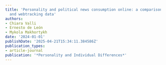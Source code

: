 ```yaml
---
title: 'Personality and political news consumption online: a comparison between self-reports
  and webtracking data'
authors:
- Chiara Valli
- Ernesto de León
- Mykola Makhortykh
date: '2024-01-01'
publishDate: '2025-04-21T15:34:11.384586Z'
publication_types:
- article-journal
publication: '*Personality and Individual Differences*'
---
```

